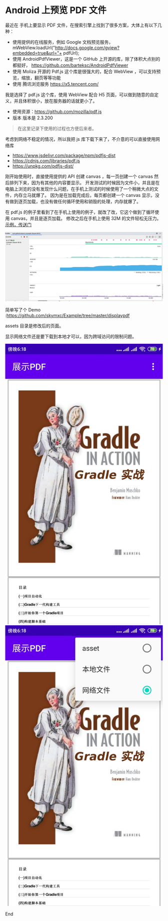 # Android 上预览 PDF 文件

最近在 手机上要显示 PDF 文件，在搜索引擎上找到了很多方案，大体上有以下几种：
- 使用提供的在线服务，例如 Google 文档预览服务，mWebView.loadUrl("http://docs.google.com/gview?embedded=true&url="+ pdfUrl);
- 使用 AndroidPdfViewer，这是一个 GitHub 上开源的库，除了体积大点别的都挺好， https://github.com/barteksc/AndroidPdfViewer
- 使用 Moliza 开源的 Pdf.js 这个库是很强大的，配合 WebView ，可以支持预览，缩放，翻页等等功能
- 使用 腾讯浏览服务 https://x5.tencent.com/

我是选择了 pdf.js 这个库，使用 WebView 配合 H5 页面，可以做到随意的自定义，并且体积很小，放在服务器的话就更小了。

- 使用资源：https://github.com/mozilla/pdf.js
- 版本 版本是 2.3.200


> 在这里记录下使用的过程也方便后来者。

考虑到网络不稳定的情况，所以我把 js 库下载下来了，不介意的可以直接使用网络库

- https://www.jsdelivr.com/package/npm/pdfjs-dist
- https://cdnjs.com/libraries/pdf.js
- https://unpkg.com/pdfjs-dist/



刚开始使用时，直接使用提供的 API 创建 canvas ，每一页创建一个 canvas 然后排列下来，因为有其他的内容要显示。
开发测试的时候因为文件小，并且是在电脑上浏览的没有发现什么问题，在手机上测试的时候使用了一个稍微大点的文件，内存立马就爆了。
因为是在加载完成后，每页都创建一个 canvas 显示，没有做到逐页加载，也没有做任何循环使用和销毁的处理，内存就爆了。

在 pdf.js 的例子里看到了在手机上使用的例子，就改了改，它这个做到了循环使用 canvas，并且是逐页加载。
修改之后在手机上使用 32M 的文件轻松无压力。[示例，传送门](https://github.com/mozilla/pdf.js/tree/master/examples/mobile-viewer)

![memory.png](https://github.com/skymxc/Example/blob/master/displaypdf/images/memory.png)

简单写了个 Demo :https://github.com/skymxc/Example/tree/master/displaypdf

assets 目录是修改后的页面。


显示网络文件还是要下载到本地才可以，因为跨域访问的限制问题。

![memory.png](https://github.com/skymxc/Example/blob/master/displaypdf/images/screen-0.jpg)
![memory.png](https://github.com/skymxc/Example/blob/master/displaypdf/images/screen-1.jpg)


End



